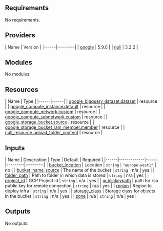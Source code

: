 ## Requirements

No requirements.

## Providers

| Name | Version | |------|---------| | <a name="provider_google"></a> [google](#provider_google) | 5.9.0 | |
<a name="provider_null"></a> [null](#provider_null) | 3.2.2 |

## Modules

No modules.

## Resources

| Name | Type | |------|------| |
[google_bigquery_dataset.dataset](https://registry.terraform.io/providers/hashicorp/google/latest/docs/resources/bigquery_dataset)
| resource | |
[google_compute_instance.default](https://registry.terraform.io/providers/hashicorp/google/latest/docs/resources/compute_instance)
| resource | |
[google_compute_network.custom](https://registry.terraform.io/providers/hashicorp/google/latest/docs/resources/compute_network)
| resource | |
[google_compute_subnetwork.custom](https://registry.terraform.io/providers/hashicorp/google/latest/docs/resources/compute_subnetwork)
| resource | |
[google_storage_bucket.source](https://registry.terraform.io/providers/hashicorp/google/latest/docs/resources/storage_bucket)
| resource | |
[google_storage_bucket_iam_member.member](https://registry.terraform.io/providers/hashicorp/google/latest/docs/resources/storage_bucket_iam_member)
| resource | |
[null_resource.upload_folder_content](https://registry.terraform.io/providers/hashicorp/null/latest/docs/resources/resource)
| resource |

## Inputs

| Name | Description | Type | Default | Required | |------|-------------|------|---------|:--------:| |
<a name="input_bucket_location"></a> [bucket_location](#input_bucket_location) | Location | `string` | `"europe-west1"`
| no | | <a name="input_bucket_name_source"></a> [bucket_name_source](#input_bucket_name_source) | The name of the
bucket | `string` | n/a | yes | | <a name="input_folder_path"></a> [folder_path](#input_folder_path) | Path to folder in
which data is stored | `string` | n/a | yes | | <a name="input_project_id"></a> [project_id](#input_project_id) | GCP
Project id | `string` | n/a | yes | | <a name="input_publickeypath"></a> [publickeypath](#input_publickeypath) | path
for rsa public key for remote connection | `string` | n/a | yes | | <a name="input_region"></a> [region](#input_region)
| Region to deploy infra | `string` | n/a | yes | | <a name="input_storage_class"></a>
[storage_class](#input_storage_class) | Storage class for objects in the bucket | `string` | n/a | yes | |
<a name="input_zone"></a> [zone](#input_zone) | n/a | `string` | n/a | yes |

## Outputs

No outputs.
